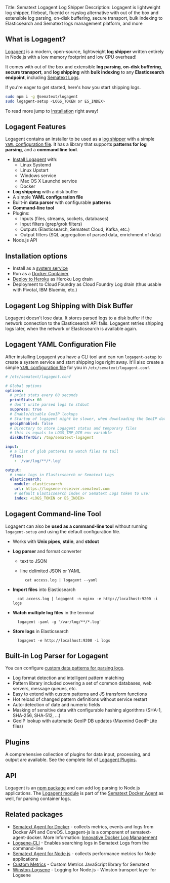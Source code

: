Title: Sematext Logagent Log Shipper
Description: Logagent is lightweight log shipper, filebeat, fluentd or rsyslog alternative with out of the box and extensible log parsing, on-disk buffering, secure transport, bulk indexing to Elasticsearch and Sematext logs management platform, and more

## What is Logagent?
[Logagent](https://sematext.com/logagent) is a modern, open-source, lightweight **log shipper** written entirely in Node.js with a low memory footprint and low CPU overhead!

It comes with out of the box and extensible **log parsing**, **on-disk buffering**, **secure transport**, and **log shipping** with **bulk indexing** to any **Elasticsearch endpoint**, including [Sematext Logs](https://sematext.com/logsene).

If you're eager to get started, here's how you start shipping logs.

```bash
sudo npm i -g @sematext/logagent
sudo logagent-setup <LOGS_TOKEN or ES_INDEX>
```

To read more jump to [Installation](./installation) right away!

## Logagent Features
Logagent contains an installer to be used as a [log shipper](./installation) with a simple [`YAML` configuration file](./config-file). It has a library that supports **patterns for log parsing**, and a **command line tool**.

- [Install Logagent](./installation) with:
    - Linux Systemd
    - Linux Upstart
    - Windows service
    - Mac OS X Launchd service
    - Docker
- **Log shipping** with a disk buffer
- A simple **YAML configuration file**
- Built-in **data parser** with configurable **patterns**
- **Command-line tool**
- Plugins:
    - Inputs (files, streams, sockets, databases)
    - Input filters (grep/grok filters)
    - Outputs (Elasticsearch, Sematext Cloud, Kafka, etc.)
    - Output filters (SQL aggregation of parsed data, enrichment of data)
- Node.js API

## Installation options
- Install as a [system service](./installation)
- Run as a [Docker Container](./installation-docker) 
- [Deploy to Heroku](./installation-heroku) as Heroku Log drain
- Deployment to Cloud Foundry as Cloud Foundry Log drain (thus usable with Pivotal, IBM Bluemix, etc.)

## Logagent Log Shipping with Disk Buffer
Logagent doesn't lose data. It stores parsed logs to a disk buffer if the network connection to the Elasticsearch API fails. Logagent retries shipping logs later, when the network or Elasticsearch is available again.

## Logagent YAML Configuration File
After installing Logagent you have a CLI tool and can run `logagent-setup` to create a system service and start shipping logs right away. It'll also create a simple [`YAML` configuration file](./config-file) for you in `/etc/sematext/logagent.conf`.

```yaml
# /etc/sematext/logagent.conf

# Global options
options:
  # print stats every 60 seconds 
  printStats: 60
  # don't write parsed logs to stdout
  suppress: true
  # Enable/disable GeoIP lookups
  # Startup of logagent might be slower, when downloading the GeoIP database
  geoipEnabled: false
  # Directory to store Logagent status and temporary files
  # this is equals to LOGS_TMP_DIR env variable 
  diskBufferDir: /tmp/sematext-logagent

input:
  # a list of glob patterns to watch files to tail
  files:
    - '/var/log/**/*.log'

output:
  # index logs in Elasticsearch or Sematext Logs
  elasticsearch: 
    module: elasticsearch
    url: https://logsene-receiver.sematext.com
    # default Elasticsearch index or Sematext Logs token to use:
    index: <LOGS_TOKEN or ES_INDEX>
```

## Logagent Command-line Tool
Logagent can also be **used as a command-line tool** without running `logagent-setup` and using the default configuration file.

- Works with **Unix pipes**, **stdin**, and **stdout**  
- **Log parser** and format converter
    - text to JSON
    - line delimited JSON or YAML
        
        <!-- language: bash -->

            cat access.log | logagent --yaml

- **Import files** into Elasticsearch

    <!-- language: bash -->

        cat access.log | logagent -n nginx -e http://localhost:9200 -i logs

- **Watch multiple log files** in the terminal
        
    <!-- language: bash -->

        logagent -yaml -g '/var/log/**/*.log'

- **Store logs** in Elasticsearch
        
    <!-- language: bash -->

        logagent -e http://localhost:9200 -i logs

## Built-in Log Parser for Logagent
You can configure [custom data patterns for parsing logs](./parser).

- Log format detection and intelligent pattern matching
- Pattern library included covering a set of common databases, web servers, message queues, etc.
- Easy to extend with custom patterns and JS transform functions
- Hot reload of changed pattern definitions without service restart
- Auto-detection of date and numeric fields
- Masking of sensitive data with configurable hashing algorithms (SHA-1, SHA-256, SHA-512, …)
- GeoIP lookup with automatic GeoIP DB updates (Maxmind GeoIP-Lite files)

## Plugins 
A comprehensive collection of plugins for data input, processing, and output are available. See the complete list of [Logagent Plugins](./plugins).   

## API 
Logagent is an [npm package](https://www.npmjs.com/package/@sematext/logagent) and can add log parsing to Node.js applications. The [Logagent module](https://github.com/sematext/logagent-js) is part of the [Sematext Docker Agent](https://github.com/sematext/sematext-agent-docker) as well, for parsing container logs.

## Related packages
- [Sematext Agent for Docker](https://github.com/sematext/sematext-agent-docker) - collects metrics, events and logs from Docker API and CoreOS. Logagent-js is a component of sematext-agent-docker. More Information: [Innovative Docker Log Management](http://blog.sematext.com/2015/08/12/docker-log-management/)
- [Logsene-CLI](https://github.com/sematext/logsene-cli) - Enables searching logs in Sematext Logs from the command-line 
- [Sematext Agent for Node.js](https://github.com/sematext/spm-agent-nodejs) - collects performance metrics for Node applications
- [Custom Metrics](https://github.com/sematext/spm-metrics-js) - Custom Metrics JavaScript library for Sematext 
- [Winston-Logsene](https://github.com/sematext/winston-logsene) - Logging for Node.js - Winston transport layer for Logsene
